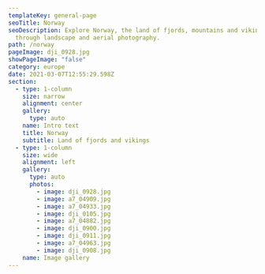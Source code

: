 ```yaml
---
templateKey: general-page
seoTitle: Norway
seoDescription: Explore Norway, the land of fjords, mountains and vikings,
  through landscape and aerial photography.
path: /norway
pageImage: dji_0928.jpg
showPageImage: "false"
category: europe
date: 2021-03-07T12:55:29.598Z
section:
  - type: 1-column
    size: narrow
    alignment: center
    gallery:
      type: auto
    name: Intro text
    title: Norway
    subtitle: Land of fjords and vikings
  - type: 1-column
    size: wide
    alignment: left
    gallery:
      type: auto
      photos:
        - image: dji_0928.jpg
        - image: a7_04909.jpg
        - image: a7_04933.jpg
        - image: dji_0105.jpg
        - image: a7_04882.jpg
        - image: dji_0900.jpg
        - image: dji_0911.jpg
        - image: a7_04963.jpg
        - image: dji_0908.jpg
    name: Image gallery
---
```

